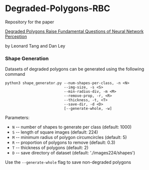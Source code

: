 # Degraded-Polygons-RBC

Repository for the paper

[Degraded Polygons Raise Fundamental Questions of Neural Network Perception](https://arxiv.org/abs/2306.04955)

by Leonard Tang and Dan Ley

### Shape Generation

Datasets of degraded polygons can be generated using the following command

```
python3 shape_generator.py --num-shapes-per-class, -n <N>
                           --img-size, -s <S>
                           --min-radius-div, -m <M>
                           --remove-prop, -r, <R>
                           --thickness, -t, <T>
                           --save-dir, -d <D>
                           [--generate-whole, -w]
```

Parameters:
- ```N``` -- number of shapes to generate per class (default: 1000)
- ```S``` -- length of square images (default: 224)
- ```M``` -- minimum radius of polygon circumcircles (default: 5)
- ```R``` -- proportion of polygons to remove (default: 0.3)
- ```T``` -- thickness of polygons (default: 2)
- ```D``` -- save directory of dataset (default: './images224/shapes')

Use the ```--generate-whole``` flag to save non-degraded polygons
